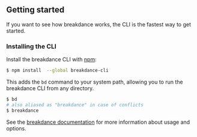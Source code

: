 ## Getting started

If you want to see how breakdance works, the CLI is the fastest way to get started. 

### Installing the CLI

Install the breakdance CLI with [npm](https://www.npmjs.com/):

```sh
$ npm install  --global breakdance-cli
```

This adds the `bd` command to your system path, allowing you to run the breakdance CLI from any directory. 

```sh
$ bd
# also aliased as "breakdance" in case of conflicts
$ breakdance
```

See the [breakdance documentation](http://breakdance.io/docs.html#getting-started) for more information about usage and options.
